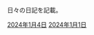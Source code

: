 日々の日記を記載。  
  
[2024年1月4日](https://rosebud0707.github.io/dailynotes/20240104) 
[2024年1月1日](https://rosebud0707.github.io/dailynotes/20240101) 